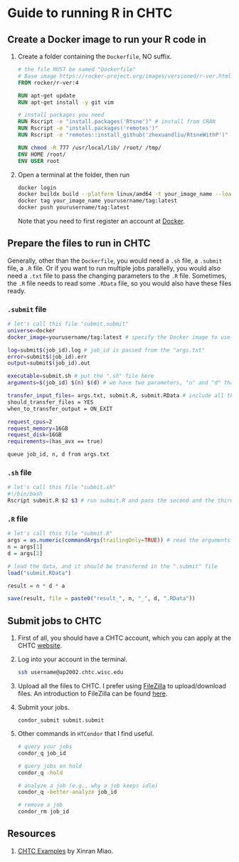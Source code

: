 # Guide to running R in CHTC

## Create a Docker image to run your R code in

1. Create a folder containing the `Dockerfile`, NO suffix.

   ```dockerfile
   # the file MUST be named "Dockerfile"
   # Base image https://rocker-project.org/images/versioned/r-ver.html
   FROM rocker/r-ver:4
   
   RUN apt-get update
   RUN apt-get install -y git vim
   
   # install packages you need
   RUN Rscript -e "install.packages('Rtsne')" # install from CRAN
   RUN Rscript -e "install.packages('remotes')"
   RUN Rscript -e "remotes::install_github('zhexuandliu/RtsneWithP')" # install from GitHub
   
   RUN chmod -R 777 /usr/local/lib/ /root/ /tmp/
   ENV HOME /root/
   ENV USER root
   ```

2. Open a terminal at the folder, then run

   ```bash
   docker login
   docker buildx build --platform linux/amd64 -t your_image_name --load .
   docker tag your_image_name yourusername/tag:latest
   docker push yourusername/tag:latest
   ```

   Note that you need to first register an account at [Docker](https://www.docker.com).

## Prepare the files to run in CHTC

Generally, other than the `Dockerfile`, you would need a `.sh` file, a `.submit` file, a `.R` file. Or if you want to run multiple jobs parallelly, you would also need a `.txt` file to pass the changing parameters to the `.R` file. Sometimes, the `.R` file needs to read some `.RData` file, so you would also have these files ready.

### `.submit` file

```bash
# let's call this file "submit.submit"
universe=docker
docker_image=yourusername/tag:latest # specify the Docker image to use

log=submit$(job_id).log # job_id is passed from the "args.txt"
error=submit$(job_id).err
output=submit$(job_id).out

executable=submit.sh # put the ".sh" file here
arguments=$(job_id) $(n) $(d) # we have two parameters, "n" and "d" that are parallelized

transfer_input_files= args.txt, submit.R, submit.RData # include all the files needed here
should_transfer_files = YES
when_to_transfer_output = ON_EXIT

request_cpus=2
request_memory=16GB
request_disk=16GB
requirements=(has_avx == true)

queue job_id, n, d from args.txt
```

### `.sh` file

```bash
# let's call this file "submit.sh"
#!/bin/bash
Rscript submit.R $2 $3 # run submit.R and pass the second and the third parameters to submit.R
```

### `.R` file

```R
# let's call this file "submit.R"
args = as.numeric(commandArgs(trailingOnly=TRUE)) # read the arguments
n = args[1]
d = args[2]

# load the data, and it should be transfered in the ".submit" file
load("submit.RData")

result = n * d * a

save(result, file = paste0("result_", n, "_", d, ".RData"))

```

## Submit jobs to CHTC

1. First of all, you should have a CHTC account, which you can apply at the CHTC [website](https://chtc.cs.wisc.edu/uw-research-computing/form.html).

2. Log into your account in the terminal.

   ```bash
   ssh username@ap2002.chtc.wisc.edu
   ```

3. Upload all the files to CHTC. I prefer using [FileZilla](https://filezilla-project.org) to upload/download files. An introduction to FileZilla can be found [here](https://www.med.upenn.edu/cdbmicroscopycore/assets/user-content/documents/New%20Filezilla%20Instructions.pdf).

4. Submit your jobs.

   ```
   condor_submit submit.submit
   ```

5. Other commands in `HTCondor` that I find useful.

   ```bash
   # query your jobs
   condor_q job_id
   
   # query jobs on hold
   condor_q -hold
   
   # analyze a job (e.g., why a job keeps idle)
   condor_q -better-analyze job_id
   
   # remove a job
   condor_rm job_id
   ```

## Resources

1. [CHTC Examples](https://xinranmiao.github.io/blog/20230313chtc/) by Xinran Miao.
